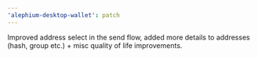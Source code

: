 ```yaml
---
'alephium-desktop-wallet': patch
---
```


Improved address select in the send flow, added more details to addresses (hash, group etc.) + misc quality of life improvements.
